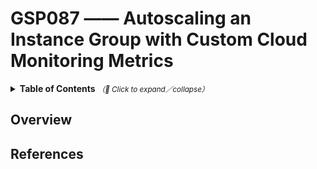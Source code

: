 # GSP087 —— Autoscaling an Instance Group with Custom Cloud Monitoring Metrics

<details>
  <summary>
    <strong>Table of Contents</strong>
    <small><em>（🔎 Click to expand／collapse）</em></small>
  </summary>

- [GSP087 —— Autoscaling an Instance Group with Custom Cloud Monitoring Metrics](#gsp087--autoscaling-an-instance-group-with-custom-cloud-monitoring-metrics)
  - [Overview](#overview)
  - [References](#references)

</details>

## Overview

## References
